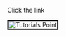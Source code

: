 <!DOCTYPE html>
<html>
    <head>
        <title>Image Links</title>
    </head>
    <body>
        <p>Click the link</p>
        <a href="http://www.tutorialspoint.com" target="_self"></a>
        <img src="IMG_20220102_181307_346.jpg" alt="Tutorials Point" border="3" />
    </body>
</html>

